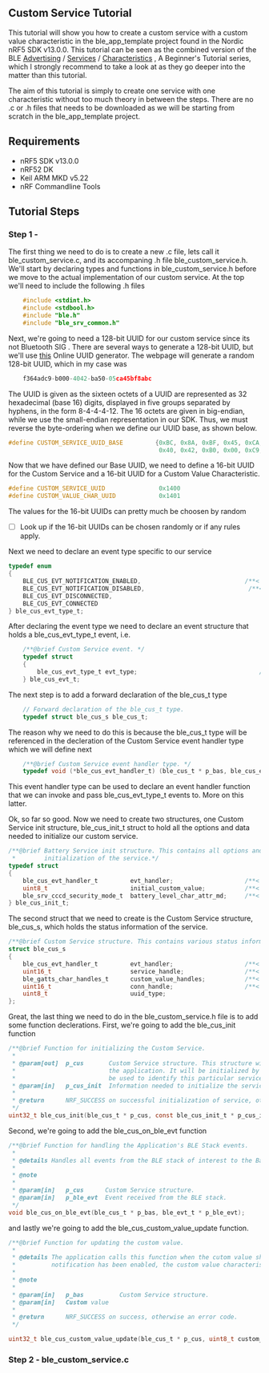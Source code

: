 Custom Service Tutorial
-------

This tutorial will show you how to create a custom service with a custom value characteristic in the ble_app_template project found in the Nordic nRF5 SDK v13.0.0. This tutorial can be seen as the combined version of the BLE [Advertising](https://devzone.nordicsemi.com/tutorials/5) / [Services](https://devzone.nordicsemi.com/tutorials/8) / [Characteristics](https://devzone.nordicsemi.com/tutorials/17) , A Beginner's Tutorial series, which I strongly recommend to take a look at as they go deeper into the matter than this tutorial.

The aim of this tutorial is simply to create one service with one characteristic without too much theory in between the steps. There are no .c or .h files that needs to be downloaded as we will be starting from scratch in the ble_app_template project. 

<!---
## TODO

- [ ] Add register definition file (.svd) and retarget of printf to the ble_app_uart Segger Embedded Project.
--->

## Requirements

- nRF5 SDK v13.0.0
- nRF52 DK
- Keil ARM MKD v5.22
- nRF Commandline Tools

## Tutorial Steps
<!---
```C    
    uint8_t data
    // put C code here
```

[link to webpage](www.google.com)
--->
### Step 1 - 

The first thing we need to do is to create a new .c file, lets call it ble_custom_service.c, and its accompaning .h file ble_custom_service.h. We'll start by declaring types and functions in ble_custom_service.h before we move to the actual implementation of our custom service. At the top we'll need to include the following .h files

```C    
    #include <stdint.h>
    #include <stdbool.h>
    #include "ble.h"
    #include "ble_srv_common.h"
```


Next, we're going to need a 128-bit UUID for our custom service since its not Bluetooth SIG . There are several ways to generate a 128-bit UUID, but we'll use [this](https://www.uuidgenerator.net/version4) Online UUID generator. The webpage will generate a random 128-bit UUID, which in my case was

```C 
    f364adc9-b000-4042-ba50-05ca45bf8abc
```
The UUID is given as the sixteen octets of a UUID are represented as 32 hexadecimal (base 16) digits, displayed in five groups separated by hyphens, in the form 8-4-4-4-12. The 16 octets are given in big-endian, while we use the small-endian representation in our SDK. Thus, we must reverse the byte-ordering when we define our UUID base, as shown below.

```C    
#define CUSTOM_SERVICE_UUID_BASE         {0xBC, 0x8A, 0xBF, 0x45, 0xCA, 0x05, 0x50, 0xBA, \
                                          0x40, 0x42, 0xB0, 0x00, 0xC9, 0xAD, 0x64, 0xF3}
````
Now that we have defined our Base UUID, we need to define a 16-bit UUID for the Custom Service and a 16-bit UUID for a Custom Value Characteristic.  

```C   
#define CUSTOM_SERVICE_UUID               0x1400
#define CUSTOM_VALUE_CHAR_UUID            0x1401
```
The values for the 16-bit UUIDs can pretty much be choosen by random 

- [ ] Look up if the 16-bit UUIDs can be chosen randomly or if any rules apply. 

Next we need to declare an event type specific to our service

```C    
typedef enum
{
    BLE_CUS_EVT_NOTIFICATION_ENABLED,                             /**< Custom value notification enabled event. */
    BLE_CUS_EVT_NOTIFICATION_DISABLED,                             /**< Custom value notification disabled event. */
    BLE_CUS_EVT_DISCONNECTED,
    BLE_CUS_EVT_CONNECTED
} ble_cus_evt_type_t;
```

After declaring the event type we need to declare an event structure that holds a ble_cus_evt_type_t event, i.e. 

```C    
    /**@brief Custom Service event. */
    typedef struct
    {
        ble_cus_evt_type_t evt_type;                                  /**< Type of event. */
    } ble_cus_evt_t;
```

The next step is to add a forward declaration of the ble_cus_t type
```C 
    // Forward declaration of the ble_cus_t type.
    typedef struct ble_cus_s ble_cus_t;
```
The reason why we need to do this is because the ble_cus_t type will be referenced in the decleration of the Custom Service event handler type which we will define next

```C 
    /**@brief Custom Service event handler type. */
    typedef void (*ble_cus_evt_handler_t) (ble_cus_t * p_bas, ble_cus_evt_t * p_evt);
```

This event handler type can be used to declare an event handler function that we can invoke and pass ble_cus_evt_type_t events to. More on this latter. 

Ok, so far so good. Now we need to create two structures, one Custom Service init structure, ble_cus_init_t struct to hold all the options and data needed to initialize our custom service.

```C 
/**@brief Battery Service init structure. This contains all options and data needed for
 *        initialization of the service.*/
typedef struct
{
    ble_cus_evt_handler_t         evt_handler;                    /**< Event handler to be called for handling events in the Custom Service. */
    uint8_t                       initial_custom_value;           /**< Initial custom value */
    ble_srv_cccd_security_mode_t  battery_level_char_attr_md;     /**< Initial security level for Custom characteristics attribute */
} ble_cus_init_t;
```

The second struct that we need to create is the Custom Service structure, ble_cus_s, which holds the status information of the service. 

```C 
/**@brief Custom Service structure. This contains various status information for the service. */
struct ble_cus_s
{
    ble_cus_evt_handler_t         evt_handler;                    /**< Event handler to be called for handling events in the Custom Service. */
    uint16_t                      service_handle;                 /**< Handle of Custom Service (as provided by the BLE stack). */
    ble_gatts_char_handles_t      custom_value_handles;           /**< Handles related to the Custom Value characteristic. */
    uint16_t                      conn_handle;                    /**< Handle of the current connection (as provided by the BLE stack, is BLE_CONN_HANDLE_INVALID if not in a connection). */
    uint8_t                       uuid_type; 
};
```


Great, the last thing we need to do in the ble_custom_service.h file is to add some function declerations. First, we're going to add the ble_cus_init function

```C    
/**@brief Function for initializing the Custom Service.
 *
 * @param[out]  p_cus       Custom Service structure. This structure will have to be supplied by
 *                          the application. It will be initialized by this function, and will later
 *                          be used to identify this particular service instance.
 * @param[in]   p_cus_init  Information needed to initialize the service.
 *
 * @return      NRF_SUCCESS on successful initialization of service, otherwise an error code.
 */
uint32_t ble_cus_init(ble_cus_t * p_cus, const ble_cus_init_t * p_cus_init);
```
Second, we're going to add the ble_cus_on_ble_evt function

```C   
/**@brief Function for handling the Application's BLE Stack events.
 *
 * @details Handles all events from the BLE stack of interest to the Battery Service.
 *
 * @note 
 *
 * @param[in]   p_cus      Custom Service structure.
 * @param[in]   p_ble_evt  Event received from the BLE stack.
 */
void ble_cus_on_ble_evt(ble_cus_t * p_bas, ble_evt_t * p_ble_evt);
```

and lastly we're going to add the ble_cus_custom_value_update function.

```C  
/**@brief Function for updating the custom value.
 *
 * @details The application calls this function when the cutom value should be updated. If
 *          notification has been enabled, the custom value characteristic is sent to the client.
 *
 * @note 
 *       
 * @param[in]   p_bas          Custom Service structure.
 * @param[in]   Custom value 
 *
 * @return      NRF_SUCCESS on success, otherwise an error code.
 */

uint32_t ble_cus_custom_value_update(ble_cus_t * p_cus, uint8_t custom_value);
```

### Step 2 -  ble_custom_service.c

